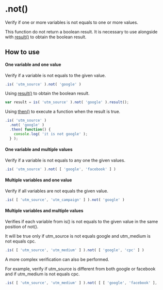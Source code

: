 # .not()

Verify if one or more variables is not equals to one or more values.

This function do not return a boolean result. It is necessary to use alongside with [result()](result.md) to obtain the boolean result.

## How to use

#### One variable and one value

Verify if a variable is not equals to the given value.

```javascript
.is( 'utm_source' ).not( 'google' )
```

Using [result()](result.md) to obtain the boolean result.

```javascript
var result = is( 'utm_source' ).not( 'google' ).result();
```

Using [then()](then.md) to execute a function when the result is true.

```javascript
.is( 'utm_source' )
  .not( 'google' )
  .then( function() {
    console.log( 'it is not google' );
  } );
```

#### One variable and multiple values

Verify if a variable is not equals to any one the given values.

```javascript
.is( 'utm_source' ).not( [ 'google', 'facebook' ] )
```

#### Multiple variables and one value

Verify if all variables are not equals the given value.

```javascript
.is( [ 'utm_source', 'utm_campaign' ] ).not( 'google' )
```

#### Multiple variables and multiple values

Verifies if each variable from is() is not equals to the given value in the same position of not().

It will be true only if utm_source is not equals google and utm_medium is not equals cpc.

```javascript
.is( [ 'utm_source', 'utm_medium' ] ).not( [ 'google', 'cpc' ] )
```

A more complex verification can also be performed.

For example, verify if utm_source is different from both google or facebook and if utm_medium is not equals cpc.

```javascript
.is( [ 'utm_source', 'utm_medium' ] ).not( [ [ 'google', 'facebook' ], 'cpc' ] )
```

